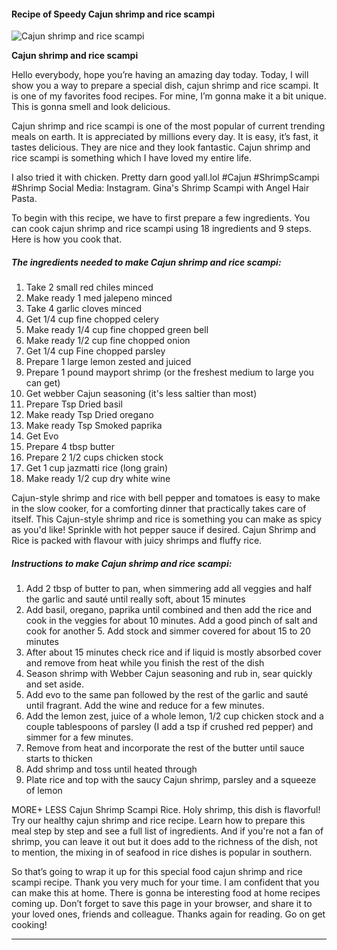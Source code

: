             

#### Recipe of Speedy Cajun shrimp and rice scampi

![Cajun shrimp and rice scampi](https://img-global.cpcdn.com/recipes/8314cebd731c77ea/751x532cq70/cajun-shrimp-and-rice-scampi-recipe-main-photo.jpg)

**Cajun shrimp and rice scampi**

Hello everybody, hope you’re having an amazing day today. Today, I will show you a way to prepare a special dish, cajun shrimp and rice scampi. It is one of my favorites food recipes. For mine, I’m gonna make it a bit unique. This is gonna smell and look delicious.

Cajun shrimp and rice scampi is one of the most popular of current trending meals on earth. It is appreciated by millions every day. It is easy, it’s fast, it tastes delicious. They are nice and they look fantastic. Cajun shrimp and rice scampi is something which I have loved my entire life.

I also tried it with chicken. Pretty darn good yall.lol #Cajun #ShrimpScampi #Shrimp Social Media: Instagram. Gina's Shrimp Scampi with Angel Hair Pasta.

To begin with this recipe, we have to first prepare a few ingredients. You can cook cajun shrimp and rice scampi using 18 ingredients and 9 steps. Here is how you cook that.

##### The ingredients needed to make Cajun shrimp and rice scampi:

1.  Take 2 small red chiles minced
2.  Make ready 1 med jalepeno minced
3.  Take 4 garlic cloves minced
4.  Get 1/4 cup fine chopped celery
5.  Make ready 1/4 cup fine chopped green bell
6.  Make ready 1/2 cup fine chopped onion
7.  Get 1/4 cup Fine chopped parsley
8.  Prepare 1 large lemon zested and juiced
9.  Prepare 1 pound mayport shrimp (or the freshest medium to large you can get)
10.  Get webber Cajun seasoning (it's less saltier than most)
11.  Prepare Tsp Dried basil
12.  Make ready Tsp Dried oregano
13.  Make ready Tsp Smoked paprika
14.  Get Evo
15.  Prepare 4 tbsp butter
16.  Prepare 2 1/2 cups chicken stock
17.  Get 1 cup jazmatti rice (long grain)
18.  Make ready 1/2 cup dry white wine

Cajun-style shrimp and rice with bell pepper and tomatoes is easy to make in the slow cooker, for a comforting dinner that practically takes care of itself. This Cajun-style shrimp and rice is something you can make as spicy as you'd like! Sprinkle with hot pepper sauce if desired. Cajun Shrimp and Rice is packed with flavour with juicy shrimps and fluffy rice.

##### Instructions to make Cajun shrimp and rice scampi:

1.  Add 2 tbsp of butter to pan, when simmering add all veggies and half the garlic and sauté until really soft, about 15 minutes
2.  Add basil, oregano, paprika until combined and then add the rice and cook in the veggies for about 10 minutes. Add a good pinch of salt and cook for another 5. Add stock and simmer covered for about 15 to 20 minutes
3.  After about 15 minutes check rice and if liquid is mostly absorbed cover and remove from heat while you finish the rest of the dish
4.  Season shrimp with Webber Cajun seasoning and rub in, sear quickly and set aside.
5.  Add evo to the same pan followed by the rest of the garlic and sauté until fragrant. Add the wine and reduce for a few minutes.
6.  Add the lemon zest, juice of a whole lemon, 1/2 cup chicken stock and a couple tablespoons of parsley (I add a tsp if crushed red pepper) and simmer for a few minutes.
7.  Remove from heat and incorporate the rest of the butter until sauce starts to thicken
8.  Add shrimp and toss until heated through
9.  Plate rice and top with the saucy Cajun shrimp, parsley and a squeeze of lemon

MORE+ LESS Cajun Shrimp Scampi Rice. Holy shrimp, this dish is flavorful! Try our healthy cajun shrimp and rice recipe. Learn how to prepare this meal step by step and see a full list of ingredients. And if you're not a fan of shrimp, you can leave it out but it does add to the richness of the dish, not to mention, the mixing in of seafood in rice dishes is popular in southern.

So that’s going to wrap it up for this special food cajun shrimp and rice scampi recipe. Thank you very much for your time. I am confident that you can make this at home. There is gonna be interesting food at home recipes coming up. Don’t forget to save this page in your browser, and share it to your loved ones, friends and colleague. Thanks again for reading. Go on get cooking!

* * *